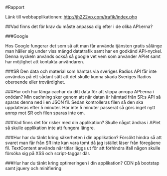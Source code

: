 #Rapport

Länk till webbapplikationen: http://jh222vp.com/trafik/index.php

##Vad finns det för krav du måste anpassa dig efter i de olika API:erna?

###Google

Hos Google fungerar det som så att man får använda tjänsten gratis sålänge man håller sig under viss mängd datatrafik samt har en godkänd
API-nyckel. Denna nyckeln används också så google vet vem som använder APIet samt har möjlighet att kontakta användaren. 

###SR
Den data och material som hämtas via sveriges Radios API får inte användas på ett sådant sätt att det skulle kunna skada
Sveriges Radios oberoende eller trovärdighet.

###Hur och hur länga cachar du ditt data för att slippa anropa API:erna i onödan?
Min cachning sker genom att när datan är hämtad från SR:s API så sparas denna ned i en JSON fil. Sedan kontrolleras filen så den ska uppdateras
efter 5 minuter. Har inte 5 minuter passerat så görs inget nytt anrop mot SR och filen sparas inte om.

###Vad finns det för risker med din applikation?
Skulle något ändras i APIet så skulle applikation inte att fungera längre.

###Hur har du tänkt kring säkerheten i din applikation?
Försökt hindra så att svaret man får från SR inte kan vara tomt då jag istället läser från föregåene fil.
TextContent används när titlar läggs ut för att förhindra ifall någon skulle försöka sig på XSS och script-taggar där.

###Hur har du tänkt kring optimeringen i din applikation?
CDN på bootstap samt jquery och minifiering
